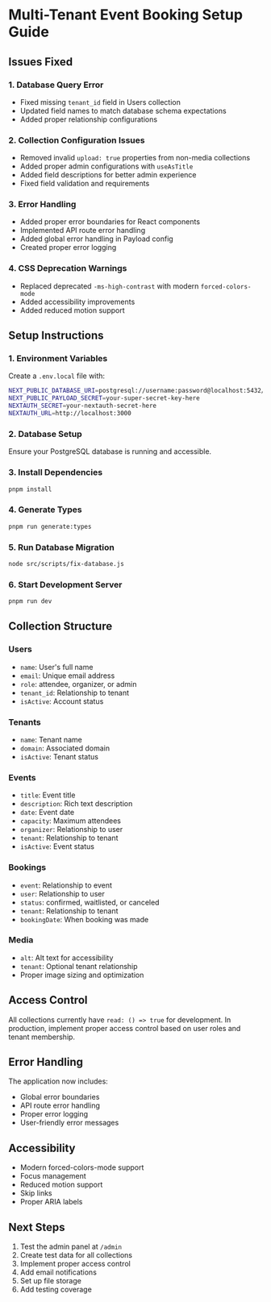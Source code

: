 # Multi-Tenant Event Booking Setup Guide

## Issues Fixed

### 1. Database Query Error
- Fixed missing `tenant_id` field in Users collection
- Updated field names to match database schema expectations
- Added proper relationship configurations

### 2. Collection Configuration Issues
- Removed invalid `upload: true` properties from non-media collections
- Added proper admin configurations with `useAsTitle`
- Added field descriptions for better admin experience
- Fixed field validation and requirements

### 3. Error Handling
- Added proper error boundaries for React components
- Implemented API route error handling
- Added global error handling in Payload config
- Created proper error logging

### 4. CSS Deprecation Warnings
- Replaced deprecated `-ms-high-contrast` with modern `forced-colors-mode`
- Added accessibility improvements
- Added reduced motion support

## Setup Instructions

### 1. Environment Variables
Create a `.env.local` file with:

```bash
NEXT_PUBLIC_DATABASE_URI=postgresql://username:password@localhost:5432/event_booking_db
NEXT_PUBLIC_PAYLOAD_SECRET=your-super-secret-key-here
NEXTAUTH_SECRET=your-nextauth-secret-here
NEXTAUTH_URL=http://localhost:3000
```

### 2. Database Setup
Ensure your PostgreSQL database is running and accessible.

### 3. Install Dependencies
```bash
pnpm install
```

### 4. Generate Types
```bash
pnpm run generate:types
```

### 5. Run Database Migration
```bash
node src/scripts/fix-database.js
```

### 6. Start Development Server
```bash
pnpm run dev
```

## Collection Structure

### Users
- `name`: User's full name
- `email`: Unique email address
- `role`: attendee, organizer, or admin
- `tenant_id`: Relationship to tenant
- `isActive`: Account status

### Tenants
- `name`: Tenant name
- `domain`: Associated domain
- `isActive`: Tenant status

### Events
- `title`: Event title
- `description`: Rich text description
- `date`: Event date
- `capacity`: Maximum attendees
- `organizer`: Relationship to user
- `tenant`: Relationship to tenant
- `isActive`: Event status

### Bookings
- `event`: Relationship to event
- `user`: Relationship to user
- `status`: confirmed, waitlisted, or canceled
- `tenant`: Relationship to tenant
- `bookingDate`: When booking was made

### Media
- `alt`: Alt text for accessibility
- `tenant`: Optional tenant relationship
- Proper image sizing and optimization

## Access Control

All collections currently have `read: () => true` for development. In production, implement proper access control based on user roles and tenant membership.

## Error Handling

The application now includes:
- Global error boundaries
- API route error handling
- Proper error logging
- User-friendly error messages

## Accessibility

- Modern forced-colors-mode support
- Focus management
- Reduced motion support
- Skip links
- Proper ARIA labels

## Next Steps

1. Test the admin panel at `/admin`
2. Create test data for all collections
3. Implement proper access control
4. Add email notifications
5. Set up file storage
6. Add testing coverage
